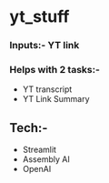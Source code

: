 # yt_stuff

### Inputs:- YT link
### Helps with 2 tasks:-
- YT transcript
- YT Link Summary

## Tech:- 
- Streamlit
- Assembly AI
- OpenAI
